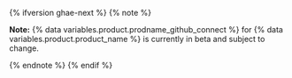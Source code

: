 {% ifversion ghae-next %}
{% note %}

**Note:** {% data variables.product.prodname_github_connect %} for {% data variables.product.product_name %} is currently in beta and subject to change.

{% endnote %}
{% endif %}
